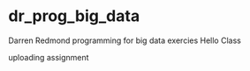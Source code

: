# dr_prog_big_data
Darren Redmond programming for big data exercies
Hello Class

uploading assignment
